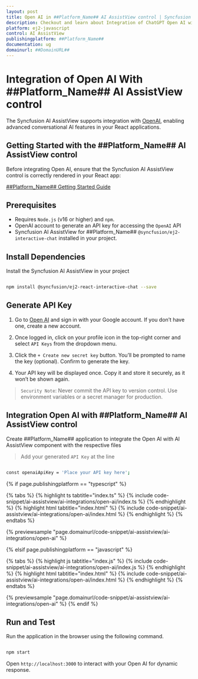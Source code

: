 ```yaml
---
layout: post
title: Open AI in ##Platform_Name## AI AssistView control | Syncfusion
description: Checkout and learn about Integration of ChatGPT Open AI with ##Platform_Name## AI AssistView control of Syncfusion Essential JS 2 and more.
platform: ej2-javascript
control: AI AssistView 
publishingplatform: ##Platform_Name##
documentation: ug
domainurl: ##DomainURL##
---
```


# Integration of Open AI With ##Platform_Name## AI AssistView control 

The Syncfusion AI AssistView supports integration with [OpenAI](https://platform.openai.com/docs/overview), enabling advanced conversational AI features in your React applications.

## Getting Started with the ##Platform_Name## AI AssistView control

Before integrating Open AI, ensure that the Syncfusion AI AssistView control is correctly rendered in your React app:

[##Platform_Name## Getting Started Guide](../getting-started)

## Prerequisites

* Requires `Node.js` (v16 or higher) and `npm`.
* OpenAI account to generate an API key for accessing the `OpenAI` API
* Syncfusion AI AssistView for ##Platform_Name## `@syncfusion/ej2-interactive-chat` installed in your project.

## Install Dependencies

Install the Syncfusion AI AssistView in your project

```bash 

npm install @syncfusion/ej2-react-interactive-chat --save

```

## Generate API Key

1. Go to [Open AI](https://platform.openai.com/docs/overview) and sign in with your Google account. If you don’t have one, create a new account. 

2. Once logged in, click on your profile icon in the top-right corner and select `API Keys` from the dropdown menu.  

3. Click the `+ Create new secret key` button. You’ll be prompted to name the key (optional). Confirm to generate the key. 

4. Your API key will be displayed once. Copy it and store it securely, as it won’t be shown again.

> `Security Note`: Never commit the API key to version control. Use environment variables or a secret manager for production.

##  Integration Open AI with ##Platform_Name## AI AssistView control

Create ##Platform_Name## application to integrate the Open AI with AI AssistView component with the respective files

> Add your generated `API Key` at the line 

```bash

const openaiApiKey = 'Place your API key here'; 

```

{% if page.publishingplatform == "typescript" %}

{% tabs %}
{% highlight ts tabtitle="index.ts" %}
{% include code-snippet/ai-assistview/ai-integrations/open-ai/index.ts %}
{% endhighlight %}
{% highlight html tabtitle="index.html" %}
{% include code-snippet/ai-assistview/ai-integrations/open-ai/index.html %}
{% endhighlight %}
{% endtabs %}
        
{% previewsample "page.domainurl/code-snippet/ai-assistview/ai-integrations/open-ai" %}

{% elsif page.publishingplatform == "javascript" %}

{% tabs %}
{% highlight js tabtitle="index.js" %}
{% include code-snippet/ai-assistview/ai-integrations/open-ai/index.js %}
{% endhighlight %}
{% highlight html tabtitle="index.html" %}
{% include code-snippet/ai-assistview/ai-integrations/open-ai/index.html %}
{% endhighlight %}
{% endtabs %}

{% previewsample "page.domainurl/code-snippet/ai-assistview/ai-integrations/open-ai" %}
{% endif %}

## Run and Test 

Run the application in the browser using the following command.

```bash

npm start

```

Open `http://localhost:3000` to interact with your Open AI for dynamic response.
